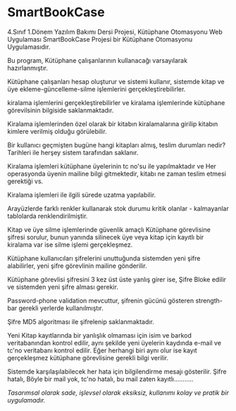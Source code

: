 # SmartBookCase
4.Sınıf 1.Dönem Yazılım Bakımı Dersi Projesi, Kütüphane Otomasyonu Web Uygulaması
SmartBookCase Projesi bir Kütüphane Otomasyonu Uygulamasıdır. 

Bu program, Kütüphane çalışanlarının kullanacağı varsayılarak hazırlanmıştır.

Kütüphane çalışanları hesap oluşturur ve sistemi kullanır, sistemde kitap ve üye ekleme-güncelleme-silme işlemlerini gerçekleştirebilirler. 

kiralama işlemlerini gerçekleştirebilirler ve kiralama işlemlerinde kütüphane görevilsinin bilgiside saklanmaktadır.

Kiralama işlemlerinden özel olarak bir kitabın kiralamalarına girilip kitabın kimlere verilmiş olduğu görülebilir.

Bir kullanıcı geçmişten bugüne hangi kitapları almış, teslim durumları nedir? Tarihleri ile herşey sistem tarafından saklanır. 

Kiralama işlemleri kütüphane üyelerinin tc no'su ile yapılmaktadır ve Her operasyonda üyenin mailine bilgi gitmektedir, kitabı ne zaman teslim etmesi gerektiği vs. 

Kiralama işlemleri ile ilgili sürede uzatma yapılabilir. 

Arayüzlerde farklı renkler kullanarak stok durumu kritik olanlar - kalmayanlar tablolarda renklendirilmiştir. 

Kitap ve üye silme işlemlerinde güvenlik amaçlı Kütüphane görevlisine şifresi sorulur, bunun yanında silinecek üye veya kitap için kayıtlı bir kiralama var ise silme işlemi gerçekleşmez.

Kütüphane kullanıcıları şifrelerini unuttuğunda sistemden yeni şifre alabilirler, yeni şifre görevlinin mailine gönderilir.

Kütüphane görevlisi şifresini 3 kez üst üste yanlış girer ise, Şifre Bloke edilir ve sistemden yeni şifre alması gerekir.

Password-phone validation mevcuttur, şifrenin gücünü gösteren strength-bar gerekli yerlerde kullanılmıştır.

Şifre MD5 algoritması ile şifrelenip saklanmaktadır.

Yeni Kitap kayıtlarında bir yanlışlık olmaması için isim ve barkod veritabanından kontrol edilir, aynı şekilde yeni üyelerin kaydında e-mail ve tc'no veritabanı kontrol edilir. Eğer herhangi biri aynı olur ise kayıt gerçekleşmez kütüphane görevlisine gerekli bilgi verilir.

Sistemde karşılaşılabilecek her hata için bilgilendirme mesajı gösterilir. Şifre hatalı, Böyle bir mail yok, tc'no hatalı, bu mail zaten kayıtlı...........

*Tasarımsal olarak sade, işlevsel olarak eksiksiz, kullanımı kolay ve pratik bir uygulamadır.*



